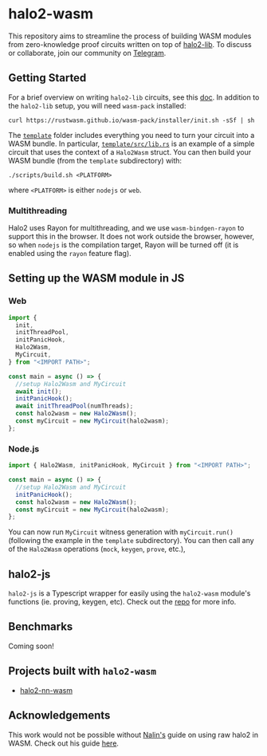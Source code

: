 # halo2-wasm

This repository aims to streamline the process of building WASM modules from zero-knowledge proof circuits written on top of [halo2-lib](https://github.com/axiom-crypto/halo2-lib). To discuss or collaborate, join our community on [Telegram](https://t.me/halo2browser).

## Getting Started

For a brief overview on writing `halo2-lib` circuits, see this [doc](https://docs.axiom.xyz/zero-knowledge-proofs/getting-started-with-halo2). In addition to the `halo2-lib` setup, you will need `wasm-pack` installed:

```
curl https://rustwasm.github.io/wasm-pack/installer/init.sh -sSf | sh
```

The [`template`](./template) folder includes everything you need to turn your circuit into a WASM bundle. In particular, [`template/src/lib.rs`](./template/src/lib.rs) is an example of a simple circuit that uses the context of a `Halo2Wasm` struct. You can then build your WASM bundle (from the `template` subdirectory) with:

```
./scripts/build.sh <PLATFORM>
```

where `<PLATFORM>` is either `nodejs` or `web`.

### Multithreading

Halo2 uses Rayon for multithreading, and we use `wasm-bindgen-rayon` to support this in the browser. It does not work outside the browser, however, so when `nodejs` is the compilation target, Rayon will be turned off (it is enabled using the `rayon` feature flag).

## Setting up the WASM module in JS

### Web

```typescript
import {
  init,
  initThreadPool,
  initPanicHook,
  Halo2Wasm,
  MyCircuit,
} from "<IMPORT PATH>";

const main = async () => {
  //setup Halo2Wasm and MyCircuit
  await init();
  initPanicHook();
  await initThreadPool(numThreads);
  const halo2wasm = new Halo2Wasm();
  const myCircuit = new MyCircuit(halo2wasm);
};
```

### Node.js

```typescript
import { Halo2Wasm, initPanicHook, MyCircuit } from "<IMPORT PATH>";

const main = async () => {
  //setup Halo2Wasm and MyCircuit
  initPanicHook();
  const halo2wasm = new Halo2Wasm();
  const myCircuit = new MyCircuit(halo2wasm);
};
```

You can now run `MyCircuit` witness generation with `myCircuit.run()` (following the example in the `template` subdirectory). You can then call any of the `Halo2Wasm` operations (`mock`, `keygen`, `prove`, etc.),

## halo2-js

`halo2-js` is a Typescript wrapper for easily using the `halo2-wasm` module's functions (ie. proving, keygen, etc). Check out the [repo](https://github.com/axiom-crypto/halo2-js) for more info.

## Benchmarks

Coming soon!

## Projects built with `halo2-wasm`

- [halo2-nn-wasm](https://github.com/metavind/halo2-nn-wasm)

## Acknowledgements

This work would not be possible without [Nalin's](https://twitter.com/nibnalin) guide on using raw halo2 in WASM. Check out his guide [here](https://zcash.github.io/halo2/user/wasm-port.html).
